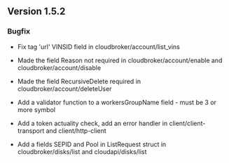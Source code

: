 ## Version 1.5.2

### Bugfix
- Fix tag 'url' VINSID field in cloudbroker/account/list_vins

- Made the field Reason not required in cloudbroker/account/enable and cloudbroker/account/disable 

- Made the field RecursiveDelete required in cloudbroker/account/deleteUser 

- Add a validator function to a workersGroupName field - must be 3 or more symbol 

- Add a token actuality check, add an error handler in client/client-transport and client/http-client

- Add a fields SEPID and Pool in ListRequest struct in cloudbroker/disks/list and cloudapi/disks/list
